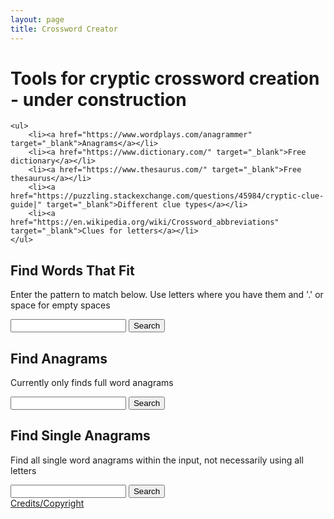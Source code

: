 ```yaml
---
layout: page
title: Crossword Creator
---
```


<div class="content-block">
    <h1>Tools for cryptic crossword creation - under construction</h1>

    <ul>
        <li><a href="https://www.wordplays.com/anagrammer" target="_blank">Anagrams</a></li>
        <li><a href="https://www.dictionary.com/" target="_blank">Free dictionary</a></li>
        <li><a href="https://www.thesaurus.com/" target="_blank">Free thesaurus</a></li>
        <li><a href="https://puzzling.stackexchange.com/questions/45984/cryptic-clue-guide|" target="_blank">Different clue types</a></li>
        <li><a href="https://en.wikipedia.org/wiki/Crossword_abbreviations" target="_blank">Clues for letters</a></li>
    </ul>
</div>

<div class="content-block">
    <h2>Find Words That Fit</h2>
    <p>Enter the pattern to match below. Use letters where you have them and '.' or space for empty spaces</p>
    <input id="findMatchingWordsInput" /> <button id="findMatchingWordsButton">Search</button>
    <div id="findMatchingWordsOutput"></div>
</div>

<div class="content-block">
    <h2>Find Anagrams</h2>
    <p>Currently only finds full word anagrams</p>
    <input id="findAnagramsInput" /> <button id="findAnagramsButton">Search</button>
    <div id="findAnagramsOutput"></div>
</div>

<div class="content-block">
    <h2>Find Single Anagrams</h2>
    <p>Find all single word anagrams within the input, not necessarily using all letters</p>
    <input id="findSingleAnagramsInput" /> <button id="findSingleAnagramsButton">Search</button>
    <div id="findSingleAnagramsOutput"></div>
</div>

<div class="content-block">
    <a href="/CrosswordCreator/credits">Credits/Copyright</a>
</div>
